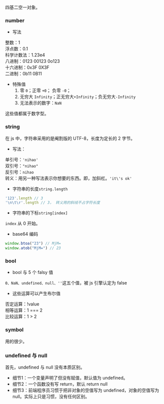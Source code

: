 四基二空一对象。
<a name="sMMO4"></a>
### number

- 写法

整数：1<br />浮点数：0.1<br />科学计数法：1.23e4<br />八进制：0123 00123 0o123<br />十六进制：0x3F 0X3F<br />二进制：0b11 0B11

- 特殊值
   1. 零 `0`；正零 `+0`； 负零 `-0`；
   1. 无穷大 `Infinity`；正无穷大`+Infinity`；负无穷大`-Infinity`
   1. 无法表示的数字：`NaN`

这些值都属于数字型。
<a name="CEl6p"></a>
### string
在 js 中，字符串采用的是阉割版的 UTF-8，长度为定长的 2 字节。

- 写法：

单引号：`'nihao'`<br />双引号：`"nihao"`<br />反引号：``nihao`` <br />转义：用另一种写法表示你想要的东西。即，加斜杠。`'it\'s ok'`

- 字符串的长度`string.length`
```javascript
'123'.length // 3
'\n\t\r'.length // 3， 转义用的斜线不占字符长度
```

- 字符串的下标`string[index]`

`index` 从 0 开始。

- base64 编码
```javascript
window.btoa("23") // MjM=
window.atob("MjM=") // 23
```
<a name="vz2dW"></a>
### bool

- bool 与 5 个 falsy 值

`0、NaN、undefined、null、''`这五个值，被 js 引擎认定为 false

- 这些运算可以产生布尔值

否定运算：!value<br />相等运算：1 === 2<br />比较运算：1 > 2
<a name="ngjXz"></a>
### symbol
用的很少。
<a name="U0Guq"></a>
### undefined 与 null
首先，undefined 与 null 没有本质区别。

- 细节1：一个变量声明了但没有赋值，默认值为 undefined。
- 细节2：一个函数没有写 return，默认 return null
- 细节3：前端程序员习惯于把非对象的空值写为 undefined，对象的空值写为 null。实际上只是习惯，没有任何区别。
<a name="vKOiX"></a>
### 



